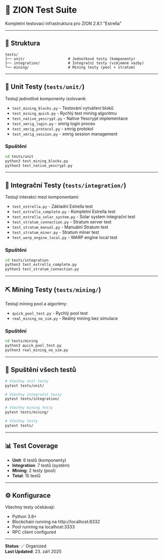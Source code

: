 # 🧪 ZION Test Suite

Kompletní testovací infrastruktura pro ZION 2.8.1 "Estrella"

---

## 📂 Struktura

```
tests/
├── unit/                    # Jednotkové testy (komponenty)
├── integration/             # Integrační testy (vzájemné vazby)
└── mining/                  # Mining testy (pool + stratum)
```

---

## 🔬 Unit Testy (`tests/unit/`)

Testují jednotlivé komponenty izolovaně:

- `test_mining_blocks.py` - Testování vytváření bloků
- `test_mining_quick.py` - Rychlý test mining algoritmu
- `test_native_yescrypt.py` - Native Yescrypt implementace
- `test_xmrig_login.py` - xmrig login proces
- `test_xmrig_protocol.py` - xmrig protokol
- `test_xmrig_session.py` - xmrig session management

### Spuštění
```bash
cd tests/unit
python3 test_mining_blocks.py
python3 test_native_yescrypt.py
```

---

## 🔗 Integrační Testy (`tests/integration/`)

Testují interakci mezi komponentami:

- `test_estrella.py` - Základní Estrella test
- `test_estrella_complete.py` - Kompletní Estrella test
- `test_estrella_solar_system.py` - Solar system integrační test
- `test_stratum_connection.py` - Stratum server test
- `test_stratum_manual.py` - Manuální Stratum test
- `test_stratum_miner.py` - Stratum miner test
- `test_warp_engine_local.py` - WARP engine local test

### Spuštění
```bash
cd tests/integration
python3 test_estrella_complete.py
python3 test_stratum_connection.py
```

---

## ⛏️ Mining Testy (`tests/mining/`)

Testují mining pool a algoritmy:

- `quick_pool_test.py` - Rychlý pool test
- `real_mining_no_sim.py` - Reálný mining bez simulace

### Spuštění
```bash
cd tests/mining
python3 quick_pool_test.py
python3 real_mining_no_sim.py
```

---

## 🚀 Spuštění všech testů

```bash
# Všechny unit testy
pytest tests/unit/

# Všechny integrační testy
pytest tests/integration/

# Všechny mining testy
pytest tests/mining/

# Všechny testy
pytest tests/
```

---

## 📊 Test Coverage

- **Unit**: 6 testů (komponenty)
- **Integration**: 7 testů (systém)
- **Mining**: 2 testy (pool)
- **Total**: 15 testů

---

## ⚙️ Konfigurace

Všechny testy očekávají:
- Python 3.8+
- Blockchain running na http://localhost:8332
- Pool running na localhost:3333
- RPC client configured

---

**Status**: ✅ Organized  
**Last Updated**: 23. září 2025
